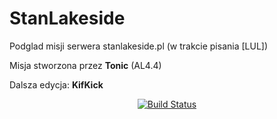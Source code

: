 # StanLakeside
Podglad misji serwera stanlakeside.pl (w trakcie pisania [LUL])

Misja stworzona przez **Tonic** (AL4.4)

Dalsza edycja: **KifKick** 




<p align="center">
    <a href="https://travis-ci.org/KifKick/StanLakeside">
        <img src="https://travis-ci.org/KifKick/StanLakeside.svg?branch=kifkick" alt="Build Status">
